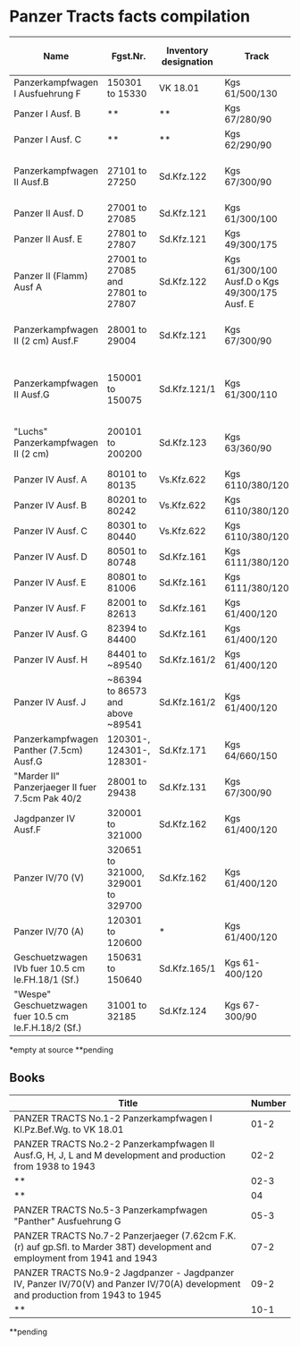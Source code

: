 # Panzer Tracts facts compilation

|Name|Fgst.Nr.|Inventory designation|Track|Links per side|Description|Panzer Tracts source|Page|
|----|--------|---------------------|-----|--------------|-----------|--------------------|----|
|Panzerkampfwagen I Ausfuehrung F                      | 150301 to 15330                    | VK 18.01     | Kgs 61/500/130                                  | 65  | Dry pin                              |  01-2 |   1-170 |
|Panzer I Ausf. B                                      |  **                                | **           | Kgs 67/280/90                                   | **  | *                                    | **    |      ** |
|Panzer I Ausf. C                                      |  **                                | **           | Kgs 62/290/90                                   | **  | *                                    | **    |      ** |
|Panzerkampfwagen II Ausf.B                            | 27101 to 27250                     | Sd.Kfz.122   | Kgs 67/300/90                                   | 108 | Dry pin, 285mm wide with 90mm pitch  |  02-3 |  2-3-39 |
|Panzer II Ausf. D                                     | 27001 to 27085                     | Sd.Kfz.121   | Kgs 61/300/100                                  | *   | *                                    |  02-3 |      ** |
|Panzer II Ausf. E                                     | 27801 to 27807                     | Sd.Kfz.121   | Kgs 49/300/175                                  | *   | *                                    |  02-3 |      ** |
|Panzer II (Flamm) Ausf A                              | 27001 to 27085 and 27801 to 27807  | Sd.Kfz.122   | Kgs 61/300/100 Ausf.D o Kgs 49/300/175 Ausf. E  | *   | *                                    |  02-3 |  2-3-23 |
|Panzerkampfwagen II (2 cm) Ausf.F                     | 28001 to 29004                     | Sd.Kfz.121   | Kgs 67/300/90                                   | 108 | Dry pin, 285mm wide with 90mm pitch  |  02-3 |  2-3-39 |
|Panzerkampfwagen II Ausf.G                            | 150001 to 150075                   | Sd.Kfz.121/1 | Kgs 61/300/110                                  |  77 | Dry pin, 300mm wide with 110mm pitch |  02-2 |  2-2-11 |
|"Luchs" Panzerkampfwagen II (2 cm)                    | 200101 to 200200                   | Sd.Kfz.123   | Kgs 63/360/90                                   |  96 | Dry pin, 360mm wide with 90mm pitch  |  02-2 |  2-2-43 |
|Panzer IV Ausf. A                                     | 80101 to 80135                     | Vs.Kfz.622   | Kgs 6110/380/120                                |  99 | Dry pin                              |    04 |      ** |
|Panzer IV Ausf. B                                     | 80201 to 80242                     | Vs.Kfz.622   | Kgs 6110/380/120                                |  99 | Dry pin                              |    04 |      ** |
|Panzer IV Ausf. C                                     | 80301 to 80440                     | Vs.Kfz.622   | Kgs 6110/380/120                                |  99 | Dry pin                              |    04 |      ** |
|Panzer IV Ausf. D                                     | 80501 to 80748                     | Sd.Kfz.161   | Kgs 6111/380/120                                |  99 | Dry pin                              |    04 |      ** |
|Panzer IV Ausf. E                                     | 80801 to 81006                     | Sd.Kfz.161   | Kgs 6111/380/120                                |  99 | Dry pin                              |    04 |      ** |
|Panzer IV Ausf. F                                     | 82001 to 82613                     | Sd.Kfz.161   | Kgs 61/400/120                                  |  99 | Dry pin                              |    04 |      ** |
|Panzer IV Ausf. G                                     | 82394 to 84400                     | Sd.Kfz.161   | Kgs 61/400/120                                  |  99 | Dry pin                              |    04 |      ** |
|Panzer IV Ausf. H                                     | 84401 to ~89540                    | Sd.Kfz.161/2 | Kgs 61/400/120                                  |  99 | Dry pin                              |    04 |      ** |
|Panzer IV Ausf. J                                     | ~86394 to 86573 and above ~89541   | Sd.Kfz.161/2 | Kgs 61/400/120                                  |  99 | Dry pin                              |    04 |      ** |
|Panzerkampfwagen Panther (7.5cm) Ausf.G               | 120301-, 124301-, 128301-          | Sd.Kfz.171   | Kgs 64/660/150                                  |  87 | Dry pin                              |  05-3 |   5-208 |
|"Marder II" Panzerjaeger II fuer 7.5cm Pak 40/2       | 28001 to 29438                     | Sd.Kfz.131   | Kgs 67/300/90                                   | 108 | Dry pin                              |  07-2 |   7-135 |
|Jagdpanzer IV Ausf.F                                  | 320001 to 321000                   | Sd.Kfz.162   | Kgs 61/400/120                                  |  99 | Dry pin                              |  09-2 |  9-2-37 |
|Panzer IV/70 (V)                                      | 320651 to 321000, 329001 to 329700 | Sd.Kfz.162   | Kgs 61/400/120                                  |  99 | Dry pin                              |  09-2 |  9-2-58 |
|Panzer IV/70 (A)                                      | 120301 to 120600                   | *            | Kgs 61/400/120                                  |  99 | Dry pin                              |  09-2 |  9-2-59 |
|Geschuetzwagen IVb fuer 10.5 cm le.FH.18/1 (Sf.)      | 150631 to 150640                   | Sd.Kfz.165/1 | Kgs 61-400/120                                  |  89 | Dry pin                              |  10-1 |  10-1-9 |
|"Wespe" Geschuetzwagen fuer 10.5 cm le.F.H.18/2 (Sf.) | 31001 to 32185                     | Sd.Kfz.124   | Kgs 67-300/90                                   | 108 | Dry pin                              |  10-1 | 10-1-21 |

*empty at source
**pending

## Books

| Title                                                                                                                             | Number |
|-----------------------------------------------------------------------------------------------------------------------------------|--------|
| PANZER TRACTS No.1-2 Panzerkampfwagen I Kl.Pz.Bef.Wg. to VK 18.01                                                                 |   01-2 |
| PANZER TRACTS No.2-2 Panzerkampfwagen II Ausf.G, H, J, L and M development and production from 1938 to 1943                       |   02-2 |
| **                                                                                                                                |   02-3 |
| **                                                                                                                                |   04   |
| PANZER TRACTS No.5-3 Panzerkampfwagen "Panther" Ausfuehrung G                                                                     |   05-3 |
| PANZER TRACTS No.7-2 Panzerjaeger (7.62cm F.K.(r) auf gp.Sfl. to Marder 38T) development and employment from 1941 and 1943        |   07-2 |
| PANZER TRACTS No.9-2 Jagdpanzer - Jagdpanzer IV, Panzer IV/70(V) and Panzer IV/70(A) development and production from 1943 to 1945 |   09-2 |
| **                                                                                                                                |   10-1 |

**pending
